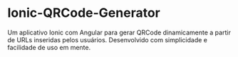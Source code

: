 # Ionic-QRCode-Generator
Um aplicativo Ionic com Angular para gerar QRCode dinamicamente a partir de URLs inseridas pelos usuários. Desenvolvido com simplicidade e facilidade de uso em mente.
